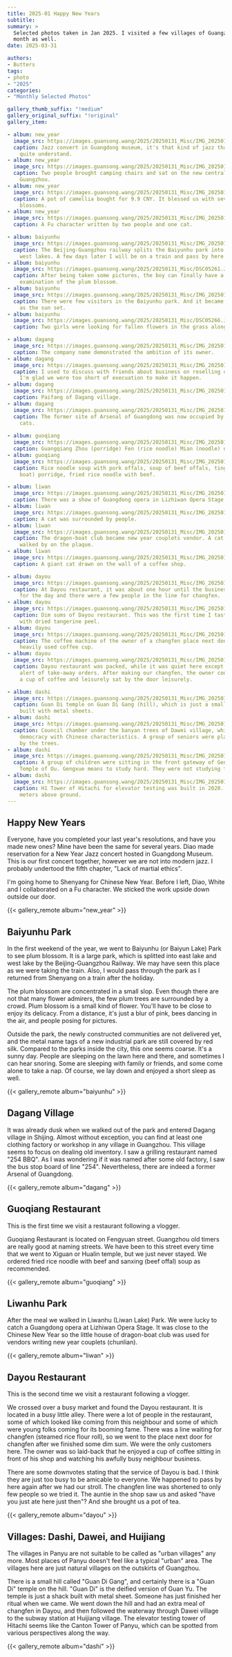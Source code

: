 ```yaml
---
title: 2025-01 Happy New Years
subtitle:
summary: >
  Selected photos taken in Jan 2025. I visited a few villages of Guangzhou this
  month as well.
date: 2025-03-31

authors:
- Butters
tags:
- photo
- "2025"
categories:
- "Monthly Selected Photos"

gallery_thumb_suffix: "!medium"
gallery_original_suffix: "!original"
gallery_item:

- album: new_year
  image_src: https://images.guansong.wang/2025/20250131_Misc/IMG_20250101_154847.jpg
  caption: Jazz convert in Guangdong museum, it's that kind of jazz that we can't
    quite understand.
- album: new_year
  image_src: https://images.guansong.wang/2025/20250131_Misc/IMG_20250101_170531_1.jpg
  caption: Two people brought camping chairs and sat on the new central axis of
    Guangzhou.
- album: new_year
  image_src: https://images.guansong.wang/2025/20250131_Misc/IMG_20250118_134023.jpg
  caption: A pot of camellia bought for 9.9 CNY. It blessed us with several pink
    blossoms.
- album: new_year
  image_src: https://images.guansong.wang/2025/20250131_Misc/IMG_20250122_231249.jpg
  caption: A Fu character written by two people and one cat.

- album: baiyunhu
  image_src: https://images.guansong.wang/2025/20250131_Misc/IMG_20250104_155613.jpg
  caption: The Beijing-Guangzhou railway splits the Baiyunhu park into east and
    west lakes. A few days later I will be on a train and pass by here.
- album: baiyunhu
  image_src: https://images.guansong.wang/2025/20250131_Misc/DSC05261.JPG
  caption: After being taken some pictures, the boy can finally have a close
    examination of the plum blossom.
- album: baiyunhu
  image_src: https://images.guansong.wang/2025/20250131_Misc/IMG_20250104_172803.jpg
  caption: There were few visitors in the Baiyunhu park. And it became more tranquil
    as the sun set.
- album: baiyunhu
  image_src: https://images.guansong.wang/2025/20250131_Misc/DSC05266.JPG
  caption: Two girls were looking for fallen flowers in the grass along the lake.

- album: dagang
  image_src: https://images.guansong.wang/2025/20250131_Misc/IMG_20250104_175950.jpg
  caption: The company name demonstrated the ambition of its owner.
- album: dagang
  image_src: https://images.guansong.wang/2025/20250131_Misc/IMG_20250104_180748.jpg
  caption: I used to discuss with friends about business on reselling deep inventory.
    I'm glad we were too short of execuation to make it happen.
- album: dagang
  image_src: https://images.guansong.wang/2025/20250131_Misc/IMG_20250104_200230.jpg
  caption: Paifang of Dagang village.
- album: dagang
  image_src: https://images.guansong.wang/2025/20250131_Misc/IMG_20250104_200608.jpg
  caption: The former site of Arsenal of Guangdong was now occupied by a group of
    cats.
  
- album: guoqiang
  image_src: https://images.guansong.wang/2025/20250131_Misc/IMG_20250118_161212.jpg
  caption: Guangqiang Zhou (porridge) Fen (rice noodle) Mian (noodle) on Fengyuan street.
- album: guoqiang
  image_src: https://images.guansong.wang/2025/20250131_Misc/IMG_20250118_154810.jpg
  caption: Rice noodle soup with pork offals, soup of beef offals, tingzai (small
    boat) porridge, fried rice noodle with beef.

- album: liwan
  image_src: https://images.guansong.wang/2025/20250131_Misc/IMG_20250118_162758.jpg
  caption: There was a show of Guangdong opera in Lizhiwan Opera Stage.
- album: liwan
  image_src: https://images.guansong.wang/2025/20250131_Misc/IMG_20250118_165234.jpg
  caption: A cat was surrounded by people.
- album: liwan
  image_src: https://images.guansong.wang/2025/20250131_Misc/IMG_20250118_170611.jpg
  caption: The dragon-boat club became new year couplets vendor. A cat casually
    walked by on the plaque.
- album: liwan
  image_src: https://images.guansong.wang/2025/20250131_Misc/IMG_20250118_173508.jpg
  caption: A giant cat drawn on the wall of a coffee shop.

- album: dayou
  image_src: https://images.guansong.wang/2025/20250131_Misc/IMG_20250119_123419.jpg
  caption: At Dayou restaurant, it was about one hour until the business was close
    for the day and there were a few people in the line for changfen.
- album: dayou
  image_src: https://images.guansong.wang/2025/20250131_Misc/IMG_20250119_115416.jpg
  caption: Dim sums of Dayou restaurant. This was the first time I tasted meatball
    with dried tangerine peel.
- album: dayou
  image_src: https://images.guansong.wang/2025/20250131_Misc/IMG_20250119_123610.jpg
  caption: The coffee machine of the owner of a changfen place next door, and his
    heavily used coffee cup.
- album: dayou
  image_src: https://images.guansong.wang/2025/20250131_Misc/IMG_20250119_124003.jpg
  caption: Dayou restaurant was packed, while it was quiet here except rare system
    alert of take-away orders. After making our changfen, the owner cooked himself
    a cup of coffee and leisurely sat by the door leisurely.

- album: dashi
  image_src: https://images.guansong.wang/2025/20250131_Misc/IMG_20250119_125518.jpg
  caption: Guan Di temple on Guan Di Gang (hill), which is just a small shack
    built with metal sheets.
- album: dashi
  image_src: https://images.guansong.wang/2025/20250131_Misc/IMG_20250119_142918.jpg
  caption: Council chamber under the banyan trees of Dawei village, which demonstrates
    democracy with Chinese characteristics. A group of seniors were playing cards
    by the trees.
- album: dashi
  image_src: https://images.guansong.wang/2025/20250131_Misc/IMG_20250119_151101.jpg
  caption: A group of children were sitting in the front gateway of Gengxue Ancestral
    Temple of Ou. Gengxue means to study hard. They were not studying for sure.
- album: dashi
  image_src: https://images.guansong.wang/2025/20250131_Misc/IMG_20250119_152128.jpg
  caption: H1 Tower of Hitachi for elevator testing was built in 2020. It's 273
    meters above ground.
---
```


## Happy New Years

Everyone, have you completed your last year's resolutions, and have you made new
ones? Mine have been the same for several years. Diao made reservation for a New
Year Jazz concert hosted in Guangdong Museum. This is our first concert together,
however we are not into modern jazz. I probably undertood the fifth chapter,
"Lack of martial ethics".

I'm going home to Shenyang for Chinese New Year. Before I left, Diao, White and I
collaborated on a Fu character. We sticked the work upside down outside our door.

{{< gallery_remote album="new_year" >}}

## Baiyunhu Park

In the first weekend of the year, we went to Baiyunhu (or Baiyun Lake) Park to
see plum blossom. It is a large park, which is splitted into east lake and west
lake by the Beijing-Guangzhou Railway. We may have seen this place as we were
taking the train. Also, I would pass through the park as I returned from Shenyang
on a train after the holiday.

The plum blossom are concentrated in a small slop. Even though there are not that
many flower admirers, the few plum trees are surrounded by a crowd. Plum blossom
is a small kind of flower. You'll have to be close to enjoy its delicacy. From a
distance, it's just a blur of pink, bees dancing in the air, and people posing
for pictures.

Outside the park, the newly constructed communities are not delivered yet, and
the metal name tags of a new industrial park are still covered by red silk.
Compared to the parks inside the city, this one seems coarse. It's a sunny day.
People are sleeping on the lawn here and there, and sometimes I can hear snoring.
Some are sleeping with family or friends, and some come alone to take a nap. Of
course, we lay down and enjoyed a short sleep as well.

{{< gallery_remote album="baiyunhu" >}}

## Dagang Village

It was already dusk when we walked out of the park and entered Dagang village in
Shijing. Almost without exception, you can find at least one clothing factory or
workshop in any village in Guangzhou. This village seems to focus on dealing old
inventory. I saw a grilling restaurant named "254 BBQ". As I was wondering if
it was named after some old factory, I saw the bus stop board of line "254".
Nevertheless, there are indeed a former Arsenal of Guangdong.

{{< gallery_remote album="dagang" >}}

## Guoqiang Restaurant

This is the first time we visit a restaurant following a vlogger.

Guoqiang Restaurant is located on Fengyuan street. Guangzhou old timers are really
good at naming streets. We have been to this street every time that we went to
Xiguan or Hualin temple, but we just never stayed. We ordered fried rice noodle
with beef and sanxing (beef offal) soup as recommended.

{{< gallery_remote album="guoqiang" >}}

## Liwanhu Park

After the meal we walked in Liwanhu (Liwan Lake) Park. We were lucky to catch
a Guangdong opera at Lizhiwan Opera Stage. It was close to the Chinese New Year
so the little house of dragon-boat club was used for vendors writing new year
couplets (chunlian).

{{< gallery_remote album="liwan" >}}

## Dayou Restaurant

This is the second time we visit a restaurant following a vlogger.

We crossed over a busy market and found the Dayou restaurant. It is located in
a busy little alley. There were a lot of people in the restaurant, some of which
looked like coming from this neighbour and some of which were young folks coming
for its booming fame. There was a line waiting for changfen (steamed rice flour
roll), so we went to the place next door for changfen after we finished some
dim sum. We were the only customers here. The owner was so laid-back that he
enjoyed a cup of coffee sitting in front of his shop and watching his awfully
busy neighbour business.

There are some downvotes stating that the service of Dayou is bad. I think they
are just too busy to be amicable to everyone. We happened to pass by here again
after we had our stroll. The changfen line was shortened to only few people so
we tried it. The auntie in the shop saw us and asked "have you just ate here just
then"? And she brought us a pot of tea.

{{< gallery_remote album="dayou" >}}

## Villages: Dashi, Dawei, and Huijiang

The villages in Panyu are not suitable to be called as "urban villages" any more.
Most places of Panyu doesn't feel like a typical "urban" area. The villages here
are just natural villages on the outskirts of Guangzhou.

There is a small hill called "Guan Di Gang", and certainly there is a "Guan Di"
temple on the hill. "Guan Di" is the deified version of Guan Yu. The temple is
just a shack built with metal sheet. Someone has just finished her ritual when
we came. We went down the hill and had an extra meal of changfen in Dayou, and
then followed the waterway through Dawei village to the subway station at Huijiang
village. The elevator testing tower of Hitachi seems like the Canton Tower of
Panyu, which can be spotted from various perspectives along the way.

{{< gallery_remote album="dashi" >}}